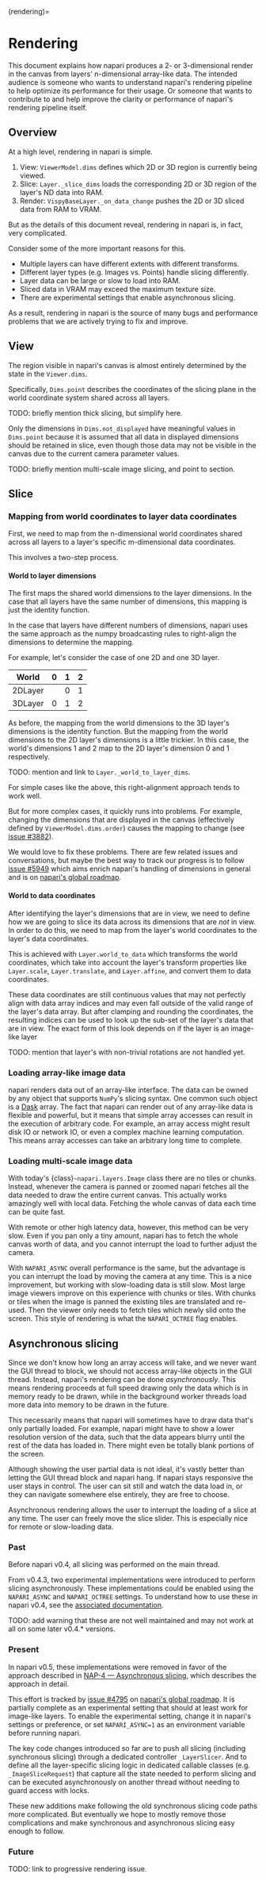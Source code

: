 (rendering)=

# Rendering

This document explains how napari produces a 2- or 3-dimensional render in
the canvas from layers' n-dimensional array-like data.
The intended audience is someone who wants to understand napari's rendering
pipeline to help optimize its performance for their usage.
Or someone that wants to contribute to and help improve the clarity or
performance of napari's rendering pipeline itself.

## Overview

At a high level, rendering in napari is simple.

1. View: `ViewerModel.dims` defines which 2D or 3D region is currently being viewed.
2. Slice: `Layer._slice_dims` loads the corresponding 2D or 3D region of the layer's ND data into RAM.
3. Render: `VispyBaseLayer._on_data_change` pushes the 2D or 3D sliced data from RAM to VRAM.

But as the details of this document reveal, rendering in napari is, in fact,
very complicated.

Consider some of the more important reasons for this.

- Multiple layers can have different extents with different transforms.
- Different layer types (e.g. Images vs. Points) handle slicing differently.
- Layer data can be large or slow to load into RAM.
- Sliced data in VRAM may exceed the maximum texture size.
- There are experimental settings that enable asynchronous slicing.

As a result, rendering in napari is the source of many bugs and performance
problems that we are actively trying to fix and improve.

## View

The region visible in napari's canvas is almost entirely determined by the state
in the `Viewer.dims`.

Specifically, `Dims.point` describes the coordinates of the slicing plane
in the world coordinate system shared across all layers.

TODO: briefly mention thick slicing, but simplify here.

Only the dimensions in `Dims.not_displayed` have meaningful values in `Dims.point`
because it is assumed that all data in displayed dimensions should be retained in
slice, even though those data may not be visible in the canvas due to the current
camera parameter values.

TODO: briefly mention multi-scale image slicing, and point to section.

## Slice

### Mapping from world coordinates to layer data coordinates

First, we need to map from the n-dimensional world coordinates shared across all
layers to a layer's specific m-dimensional data coordinates.

This involves a two-step process.

#### World to layer dimensions

The first maps the shared world dimensions to the layer dimensions.
In the case that all layers have the same number of dimensions, this mapping is
just the identity function.

In the case that layers have different numbers of dimensions, napari uses the
same approach as the numpy broadcasting rules to right-align the dimensions
to determine the mapping.

For example, let's consider the case of one 2D and one 3D layer.

| World   | 0 | 1 | 2 |
| ------- | - | - | - |
| 2DLayer |   | 0 | 1 |
| 3DLayer | 0 | 1 | 2 |

As before, the mapping from the world dimensions to the 3D layer's dimensions
is the identity function.
But the mapping from the world dimensions to the 2D layer's dimensions is a
little trickier.
In this case, the world's dimensions 1 and 2 map to the 2D layer's dimension
0 and 1 respectively.

TODO: mention and link to `Layer._world_to_layer_dims`.

For simple cases like the above, this right-alignment approach tends to work well.

But for more complex cases, it quickly runs into problems.
For example, changing the dimensions that are displayed in the canvas
(effectively defined by `ViewerModel.dims.order`) causes the mapping to change
(see [issue #3882](https://github.com/napari/napari/issues/3882)).

We would love to fix these problems.
There are few related issues and conversations, but maybe the best way to
track our progress is to follow [issue #5949](https://github.com/napari/napari/issues/5949)
which aims enrich napari's handling of dimensions in general and is on
[napari's global roadmap](https://github.com/orgs/napari/projects/24/views/1).

#### World to data coordinates

After identifying the layer's dimensions that are in view, we need to define
how we are going to slice its data across its dimensions that are *not* in view.
In order to do this, we need to map from the layer's world coordinates to
the layer's data coordinates.

This is achieved with `Layer.world_to_data` which transforms the world coordinates,
which take into account the layer's transform properties like `Layer.scale`,
`Layer.translate`, and `Layer.affine`, and convert them to data coordinates.

These data coordinates are still continuous values that may not perfectly align
with data array indices and may even fall outside of the valid range of the
layer's data array.
But after clamping and rounding the coordinates, the resulting indices can be
used to look up the sub-set of the layer's data that are in view.
The exact form of this look depends on if the layer is an image-like layer

TODO: mention that layer's with non-trivial rotations are not handled yet.

### Loading array-like image data

napari renders data out of an array-like interface. The data can be owned
by any object that supports `NumPy`'s slicing syntax. One common such
object is a [Dask](https://www.dask.org/) array. The fact that napari can
render out of any array-like data is flexible and powerful, but it means
that simple array accesses can result in the execution of arbitrary code.
For example, an array access might result disk IO or network IO, or even a
complex machine learning computation. This means array accesses can take an
arbitrary long time to complete.

### Loading multi-scale image data

With today's {class}`~napari.layers.Image` class there are no
tiles or chunks. Instead, whenever the camera is panned or zoomed napari
fetches all the data needed to draw the entire current canvas. This
actually works amazingly well with local data. Fetching the whole canvas of
data each time can be quite fast.

With remote or other high latency data, however, this method can be very
slow. Even if you pan only a tiny amount, napari has to fetch the whole
canvas worth of data, and you cannot interrupt the load to further adjust
the camera.

With `NAPARI_ASYNC` overall performance is the same, but the advantage is
you can interrupt the load by moving the camera at any time. This is a nice
improvement, but working with slow-loading data is still slow. Most large
image viewers improve on this experience with chunks or tiles. With chunks
or tiles when the image is panned the existing tiles are translated and
re-used. Then the viewer only needs to fetch tiles which newly slid onto
the screen. This style of rendering is what the `NAPARI_OCTREE` flag
enables.

## Asynchronous slicing

Since we don't know how long an array access will take, and we never want
the GUI thread to block, we should not access array-like objects in the GUI
thread. Instead, napari's rendering can be done _asynchronously_. This
means rendering proceeds at full speed drawing only the data which is in
memory ready to be drawn, while in the background worker threads load more
data into memory to be drawn in the future.

This necessarily means that napari will sometimes have to draw data that's
only partially loaded. For example, napari might have to show a lower
resolution version of the data, such that the data appears blurry until the
rest of the data has loaded in. There might even be totally blank portions
of the screen.

Although showing the user partial data is not ideal, it's vastly better
than letting the GUI thread block and napari hang. If napari stays
responsive the user stays in control. The user can sit still and watch the
data load in, or they can navigate somewhere else entirely, they are free
to choose.

Asynchronous rendering allows the user to interrupt the loading of a slice
at any time. The user can freely move the slice slider. This is especially
nice for remote or slow-loading data.

### Past

Before napari v0.4, all slicing was performed on the main thread.

From v0.4.3, two experimental implementations were introduced to perform slicing asynchronously.
These implementations could be enabled using the `NAPARI_ASYNC` and `NAPARI_OCTREE` settings.
To understand how to use these in napari v0.4, see the [associated documentation](https://napari.org/0.4.19/guides/rendering.html).

TODO: add warning that these are not well maintained and may not work at all on some later v0.4.* versions.

### Present

In napari v0.5, these implementations were removed in favor of the approach described in
[NAP-4 — Asynchronous slicing](https://napari.org/dev/naps/4-async-slicing.html), which
describes the approach in detail.

This effort is tracked by [issue #4795](https://github.com/napari/napari/issues/4795)
on [napari's global roadmap](https://github.com/orgs/napari/projects/24/views/1).
It is partially complete as an experimental setting that should at least work for
image-like layers.
To enable the experimental setting, change it in napari's settings or preference,
or set `NAPARI_ASYNC=1` as an environment variable before running napari.

The key code changes introduced so far are to push all slicing (including synchronous slicing)
through a dedicated controller `_LayerSlicer`.
And to define all the layer-specific slicing logic in dedicated callable
classes (e.g. `_ImageSliceRequest`) that capture all the state needed to perform
slicing and can be executed asynchronously on another thread without needing to
guard access with locks.

These new additions make following the old synchronous slicing code paths more complicated.
But eventually we hope to mostly remove those complications and make synchronous
and asynchronous slicing easy enough to follow.

### Future

TODO: link to progressive rendering issue.